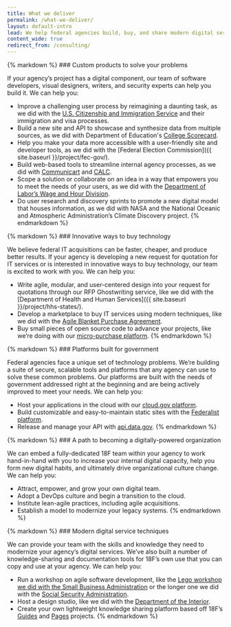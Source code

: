 ```yaml
---
title: What we deliver
permalink: /what-we-deliver/
layout: default-intro
lead: We help federal agencies build, buy, and share modern digital services to improve the user experience of government.
content_wide: true
redirect_from: /consulting/
---
```


<section class="usa-grid-full usa-section section-list">
  <div class="usa-width-one-sixth">
    <img class="usa-img-circle" src="{{ site.baseurl }}/assets/img/home-icons/custom-products.svg" alt="">
  </div>
  <div class="usa-width-two-thirds">
{% markdown %}
### Custom products to solve your problems

If your agency’s project has a digital component, our team of software developers, visual designers, writers, and security experts can help you build it. We can help you:

- Improve a challenging user process by reimagining a daunting task, as we did with the [U.S. Citizenship and Immigration Service](https://my.uscis.gov/) and their immigration and visa processes.
- Build a new site and API to showcase and synthesize data from multiple sources, as we did with Department of Education's [College Scorecard](https://collegescorecard.ed.gov/).
- Help you make your data more accessible with a user-friendly site and developer tools, as we did with the [Federal Election Commission]({{ site.baseurl }}/project/fec-gov/).
- Build web-based tools to streamline internal agency processes, as we did with [Communicart](https://cap.18f.gov/) and [CALC](https://calc.gsa.gov/).
- Scope a solution or collaborate on an idea in a way that empowers you to meet the needs of your users, as we did with the [Department of Labor’s Wage and Hour Division](https://18f.gsa.gov/2015/09/09/how-a-two-day-spring-moved-an-agency-twenty-years-forward/).
- Do user research and discovery sprints to promote a new digital model that houses information, as we did with NASA and the National Oceanic and Atmospheric Administration’s Climate Discovery project.
{% endmarkdown %}
  </div>
</section>

<section class="usa-grid-full usa-section section-list">
  <div class="usa-width-one-sixth">
    <img src="{{ site.baseurl }}/assets/img/home-icons/innovative-ways.svg" alt="">
  </div>
  <div class="usa-width-two-thirds">
  {% markdown %}
### Innovative ways to buy technology

We believe federal IT acquisitions can be faster, cheaper, and produce
better results. If your agency is developing a new request for quotation
for IT services or is interested in innovative ways to buy technology,
our team is excited to work with you. We can help you:

- Write agile, modular, and user-centered design into your request for quotations through our RFP Ghostwriting service, like we did with the [Department of Health and Human Services]({{ site.baseurl }}/project/hhs-states/).
- Develop a marketplace to buy IT services using modern techniques, like we did with the [Agile Blanket Purchase Agreement](https://pages.18f.gov/ads-bpa/).
- Buy small pieces of open source code to advance your projects, like we’re doing with our [micro-purchase platform](https://micropurchase.18f.gov/).
  {% endmarkdown %}
  </div>
</section>

<section class="usa-grid-full usa-section section-list">
  <div class="usa-width-one-sixth">
    <img src="{{ site.baseurl }}/assets/img/home-icons/government.svg" alt="">
  </div>
  <div class="usa-width-two-thirds">
  {% markdown %}
### Platforms built for government

Federal agencies face a unique set of technology problems. We’re
building a suite of secure, scalable tools and platforms that any agency
can use to solve these common problems. Our platforms are built with the
needs of government addressed right at the beginning and are being
actively improved to meet your needs. We can help you:

- Host your applications in the cloud with our [cloud.gov platform](https://cloud.gov/).
- Build customizable and easy-to-maintain static sites with the [Federalist platform](https://federalist.18f.gov/).
- Release and manage your API with [api.data.gov](https://api.data.gov/).
  {% endmarkdown %}
  </div>
</section>

<section class="usa-grid-full usa-section section-list">
  <div class="usa-width-one-sixth">
    <img src="{{ site.baseurl }}/assets/img/home-icons/path.svg" alt="">
  </div>
  <div class="usa-width-two-thirds">
  {% markdown %}
### A path to becoming a digitally-powered organization

We can embed a fully-dedicated 18F team within your agency to work
hand-in-hand with you to increase your internal digital capacity, help
you form new digital habits, and ultimately drive organizational culture change. We can help you:

- Attract, empower, and grow your own digital team.
- Adopt a DevOps culture and begin a transition to the cloud.
- Institute lean-agile practices, including agile acquisitions.
- Establish a model to modernize your legacy systems.
  {% endmarkdown %}
  </div>
</section>

<section class="usa-grid-full usa-section section-list">
  <div class="usa-width-one-sixth">
    <img src="{{ site.baseurl }}/assets/img/home-icons/modern-techniques.svg" alt="">
  </div>
  <div class="usa-width-two-thirds">
  {% markdown %}
### Modern digital service techniques

We can provide your team with the skills and knowledge they need to
modernize your agency’s digital services. We’ve also built a number of
knowledge-sharing and documentation tools for 18F’s own use that you can
copy and use at your agency. We can help you:

- Run a workshop on agile software development, like the [Lego workshop we did with the Small Business Administration](https://18f.gsa.gov/2015/08/31/how-playing-with-legos-taught-executives-agile/) or the longer one we did with the [Social Security Administration](https://18f.gsa.gov/2015/02/11/a-story-of-an-agile-workshop/).
- Host a design studio, like we did with the [Department of the Interior](https://18f.gsa.gov/2014/09/25/design-studio-onrr/).
- Create your own lightweight knowledge sharing platform based off 18F’s [Guides](https://pages.18f.gov/guides-template/) and [Pages](https://pages.18f.gov/) projects.
  {% endmarkdown %}
  </div>
</section>
